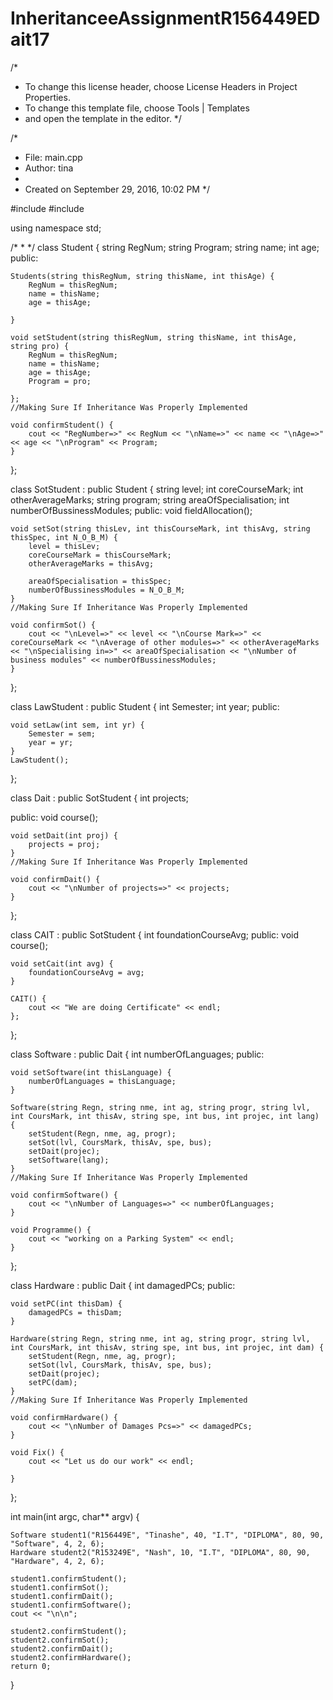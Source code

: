 # InheritanceeAssignmentR156449EDait17
/*
 * To change this license header, choose License Headers in Project Properties.
 * To change this template file, choose Tools | Templates
 * and open the template in the editor.
 */

/* 
 * File:   main.cpp
 * Author: tina
 *
 * Created on September 29, 2016, 10:02 PM
 */

#include <cstdlib>
#include <iostream>

using namespace std;

/*
 * 
 */
class Student {
    string RegNum;
    string Program;
    string name;
    int age;
public:

    Students(string thisRegNum, string thisName, int thisAge) {
        RegNum = thisRegNum;
        name = thisName;
        age = thisAge;

    }

    void setStudent(string thisRegNum, string thisName, int thisAge, string pro) {
        RegNum = thisRegNum;
        name = thisName;
        age = thisAge;
        Program = pro;

    };
    //Making Sure If Inheritance Was Properly Implemented

    void confirmStudent() {
        cout << "RegNumber=>" << RegNum << "\nName=>" << name << "\nAge=>" << age << "\nProgram" << Program;
    }

};

class SotStudent : public Student {
    string level;
    int coreCourseMark;
    int otherAverageMarks;
    string program;
    string areaOfSpecialisation;
    int numberOfBussinessModules;
public:
    void fieldAllocation();

    void setSot(string thisLev, int thisCourseMark, int thisAvg, string thisSpec, int N_O_B_M) {
        level = thisLev;
        coreCourseMark = thisCourseMark;
        otherAverageMarks = thisAvg;

        areaOfSpecialisation = thisSpec;
        numberOfBussinessModules = N_O_B_M;
    }
    //Making Sure If Inheritance Was Properly Implemented

    void confirmSot() {
        cout << "\nLevel=>" << level << "\nCourse Mark=>" << coreCourseMark << "\nAverage of other modules=>" << otherAverageMarks << "\nSpecialising in=>" << areaOfSpecialisation << "\nNumber of business modules" << numberOfBussinessModules;
    }


};

class LawStudent : public Student {
    int Semester;
    int year;
public:

    void setLaw(int sem, int yr) {
        Semester = sem;
        year = yr;
    }
    LawStudent();
};

class Dait : public SotStudent {
    int projects;

public:
    void course();

    void setDait(int proj) {
        projects = proj;
    }
    //Making Sure If Inheritance Was Properly Implemented

    void confirmDait() {
        cout << "\nNumber of projects=>" << projects;
    }

};

class CAIT : public SotStudent {
    int foundationCourseAvg;
public:
    void course();

    void setCait(int avg) {
        foundationCourseAvg = avg;
    }

    CAIT() {
        cout << "We are doing Certificate" << endl;
    };
};

class Software : public Dait {
    int numberOfLanguages;
public:

    void setSoftware(int thisLanguage) {
        numberOfLanguages = thisLanguage;
    }

    Software(string Regn, string nme, int ag, string progr, string lvl, int CoursMark, int thisAv, string spe, int bus, int projec, int lang) {
        setStudent(Regn, nme, ag, progr);
        setSot(lvl, CoursMark, thisAv, spe, bus);
        setDait(projec);
        setSoftware(lang);
    }
    //Making Sure If Inheritance Was Properly Implemented

    void confirmSoftware() {
        cout << "\nNumber of Languages=>" << numberOfLanguages;
    }

    void Programme() {
        cout << "working on a Parking System" << endl;
    }

};

class Hardware : public Dait {
    int damagedPCs;
public:

    void setPC(int thisDam) {
        damagedPCs = thisDam;
    }

    Hardware(string Regn, string nme, int ag, string progr, string lvl, int CoursMark, int thisAv, string spe, int bus, int projec, int dam) {
        setStudent(Regn, nme, ag, progr);
        setSot(lvl, CoursMark, thisAv, spe, bus);
        setDait(projec);
        setPC(dam);
    }
    //Making Sure If Inheritance Was Properly Implemented

    void confirmHardware() {
        cout << "\nNumber of Damages Pcs=>" << damagedPCs;
    }

    void Fix() {
        cout << "Let us do our work" << endl;

    }
};

int main(int argc, char** argv) {

    Software student1("R156449E", "Tinashe", 40, "I.T", "DIPLOMA", 80, 90, "Software", 4, 2, 6);
    Hardware student2("R153249E", "Nash", 10, "I.T", "DIPLOMA", 80, 90, "Hardware", 4, 2, 6);

    student1.confirmStudent();
    student1.confirmSot();
    student1.confirmDait();
    student1.confirmSoftware();
    cout << "\n\n";

    student2.confirmStudent();
    student2.confirmSot();
    student2.confirmDait();
    student2.confirmHardware();
    return 0;
}

